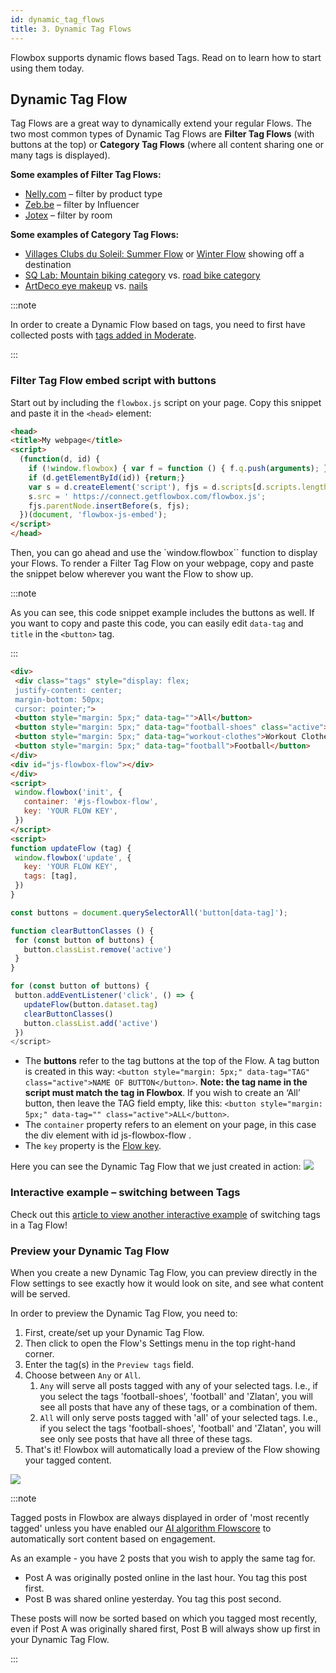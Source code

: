 ```yaml
---
id: dynamic_tag_flows
title: 3. Dynamic Tag Flows
---
```


Flowbox supports dynamic flows based Tags. Read on to learn how to start using them today.

## Dynamic Tag Flow

Tag Flows are a great way to dynamically extend your regular Flows.  The two most common types of Dynamic Tag Flows are **Filter Tag Flows** (with buttons at the top) or **Category Tag Flows** (where all content sharing one or many tags is displayed).

**Some examples of Filter Tag Flows:**
* [Nelly.com](https://nelly.com/se/instagram/) – filter by product type
* [Zeb.be](https://www.zeb.be/nl/zebsquad) – filter by Influencer
* [Jotex](https://www.jotex.se/inspiration/jotexstyle) – filter by room

**Some examples of Category Tag Flows:**
* [Villages Clubs du Soleil: Summer Flow](https://www.villagesclubsdusoleil.com/fr/nos-destinations/ete/sejour-a-la-montagne/montgenevre) or [Winter Flow](https://www.villagesclubsdusoleil.com/fr/nos-destinations/hiver/sejour-a-la-montagne/montgenevre) showing off a destination
* [SQ Lab: Mountain biking category](https://www.sq-lab.com/en/area-of-use/mtb/) vs. [road bike category](https://www.sq-lab.com/en/area-of-use/road/)
* [ArtDeco eye makeup](https://www.artdeco.com/en/products/eyes) vs. [nails](https://www.artdeco.com/en/products/nails)

:::note

In order to create a Dynamic Flow based on tags, you need to first have collected posts with [tags added in Moderate](https://help.getflowbox.com/en/articles/4786576-how-to-tag-posts).

:::

### Filter Tag Flow embed script with buttons

Start out by including the `flowbox.js` script on your page. Copy this snippet and paste it in the `<head>` element:

```html
<head>
<title>My webpage</title>
<script>
  (function(d, id) {
    if (!window.flowbox) { var f = function () { f.q.push(arguments); }; f.q = []; window.flowbox = f; }
    if (d.getElementById(id)) {return;}
    var s = d.createElement('script'), fjs = d.scripts[d.scripts.length - 1]; s.id = id; s.async = true;
    s.src = ' https://connect.getflowbox.com/flowbox.js';
    fjs.parentNode.insertBefore(s, fjs);
  })(document, 'flowbox-js-embed');
</script>
</head>
```

Then, you can go ahead and use the `window.flowbox`` function to display your Flows. To render a Filter Tag Flow on your webpage, copy and paste the snippet below wherever you want the Flow to show up.

:::note

As you can see, this code snippet example includes the buttons as well. If you want to copy and paste this code, you can easily edit `data-tag` and `title` in the `<button>` tag.

:::

```html
<div>
 <div class="tags" style="display: flex;
 justify-content: center;
 margin-bottom: 50px;
 cursor: pointer;">
 <button style="margin: 5px;" data-tag="">All</button>
 <button style="margin: 5px;" data-tag="football-shoes" class="active">Football Shoes</button>
 <button style="margin: 5px;" data-tag="workout-clothes">Workout Clothes</button>
 <button style="margin: 5px;" data-tag="football">Football</button>
</div>
<div id="js-flowbox-flow"></div>
</div>
<script>
 window.flowbox('init', {
   container: '#js-flowbox-flow',
   key: 'YOUR FLOW KEY',
 })
</script>
<script>
function updateFlow (tag) {
 window.flowbox('update', {
   key: 'YOUR FLOW KEY',
   tags: [tag],
 })
}

const buttons = document.querySelectorAll('button[data-tag]');

function clearButtonClasses () {
 for (const button of buttons) {
   button.classList.remove('active')
 }
}

for (const button of buttons) {
 button.addEventListener('click', () => {
   updateFlow(button.dataset.tag)
   clearButtonClasses()
   button.classList.add('active')
 })
</script>
```

* The **buttons** refer to the tag buttons at the top of the Flow. A tag button is created in this way: `<button style="margin: 5px;" data-tag="TAG" class="active">NAME OF BUTTON</button>`. **Note: the tag name in the script must match the tag in Flowbox**.
If you wish to create an ‘All’ button, then leave the TAG field empty, like this: `<button style="margin: 5px;" data-tag="" class="active">ALL</button>`.
* The `container` property refers to an element on your page, in this case the div element with id js-flowbox-flow .
* The `key` property is the [Flow key](/docs/terminology#flow-key).

Here you can see the Dynamic Tag Flow that we just created in action:
![](/img/docs/dynamic_flow.png)


### Interactive example – switching between Tags

Check out this [article to view another interactive example](http://help.getflowbox.com/en/articles/4884731-switching-between-tags-in-a-tag-flow) of switching tags in a Tag Flow!

### Preview your Dynamic Tag Flow

When you create a new Dynamic Tag Flow, you can preview directly in the Flow settings to see exactly how it would look on site, and see what content will be served.

In order to preview the Dynamic Tag Flow, you need to:

1. First, create/set up your Dynamic Tag Flow.
2. Then click to open the Flow's Settings menu in the top right-hand corner.
3. Enter the tag(s) in the `Preview tags` field.
4. Choose between `Any` or `All`.
    1. `Any` will serve all posts tagged with any of your selected tags. I.e., if you select the tags 'football-shoes', 'football' and 'Zlatan', you will see all posts that have any of these tags, or a combination of them.
    2. `All` will only serve posts tagged with 'all' of your selected tags. I.e., if you select the tags 'football-shoes', 'football' and 'Zlatan', you will see only see posts that have all three of these tags.
5. That's it! Flowbox will automatically load a preview of the Flow showing your tagged content.

![](/img/docs/preview_dynamic_flow.png)

:::note

Tagged posts in Flowbox are always displayed in order of 'most recently tagged' unless you have enabled our [AI algorithm Flowscore](https://help.getflowbox.com/en/articles/4474422-about-flowscore) to automatically sort content based on engagement.

As an example - you have 2 posts that you wish to apply the same tag for.

* Post A was originally posted online in the last hour. You tag this post first.
* Post B was shared online yesterday. You tag this post second.

These posts will now be sorted based on which you tagged most recently, even if Post A was originally shared first, Post B will always show up first in your Dynamic Tag Flow.

:::
